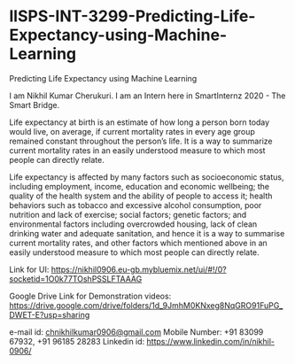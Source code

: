 # llSPS-INT-3299-Predicting-Life-Expectancy-using-Machine-Learning
Predicting Life Expectancy using Machine Learning

I am Nikhil Kumar Cherukuri. I am an Intern here in SmartInternz 2020 - The Smart Bridge.

Life expectancy at birth is an estimate of how long a person born today would live, on average, if current mortality rates in every age group remained constant throughout the person’s life. It is a way to summarize current mortality rates in an easily understood measure to which most people can directly relate.

Life expectancy is affected by many factors such as socioeconomic status, including employment, income, education and economic wellbeing; the quality of the health system and the ability of people to access it; health behaviors such as tobacco and excessive alcohol consumption, poor nutrition and lack of exercise; social factors; genetic factors; and environmental factors including overcrowded housing, lack of clean drinking water and adequate sanitation, and hence it is a way to summarise current mortality rates, and other factors which mentioned above in an easily understood measure to which most people can directly relate.


Link for UI:
https://nikhil0906.eu-gb.mybluemix.net/ui/#!/0?socketid=1O0k77TOshPSSLFTAAAG

Google Drive Link for Demonstration videos:
https://drive.google.com/drive/folders/1d_9JmhM0KNxeg8NqGRO91FuPG_DWET-E?usp=sharing

e-mail id: chnikhilkumar0906@gmail.com
Mobile Number: +91 83099 67932, +91 96185 28283
Linkedin id: https://www.linkedin.com/in/nikhil-0906/
